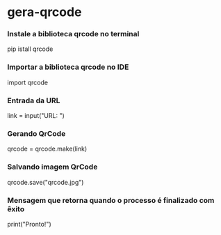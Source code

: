 # gera-qrcode

<tr>

### Instale a biblioteca qrcode no terminal

pip istall qrcode

### Importar a biblioteca qrcode no IDE

import qrcode

### Entrada da URL

link = input("URL: ")

### Gerando QrCode

qrcode = qrcode.make(link)

### Salvando imagem QrCode

qrcode.save("qrcode.jpg")

### Mensagem que retorna quando o processo é finalizado com êxito

print("Pronto!")
